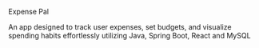 Expense Pal

An app designed to track user expenses, set budgets, and visualize spending habits effortlessly utilizing Java, Spring Boot, React and MySQL
